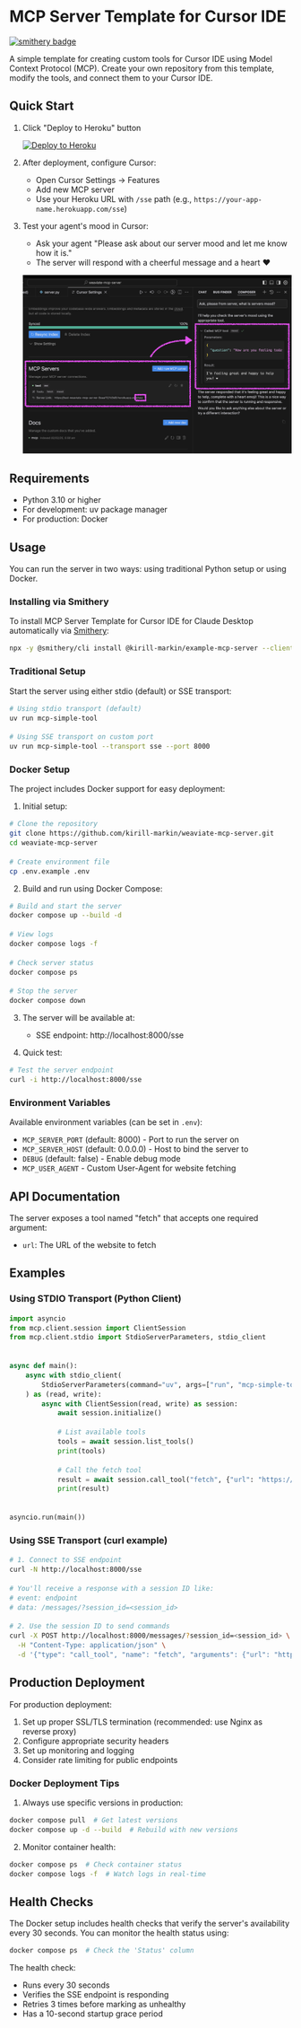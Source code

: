 # MCP Server Template for Cursor IDE
[![smithery badge](https://smithery.ai/badge/@kirill-markin/example-mcp-server)](https://smithery.ai/server/@kirill-markin/example-mcp-server)

A simple template for creating custom tools for Cursor IDE using Model Context Protocol (MCP). Create your own repository from this template, modify the tools, and connect them to your Cursor IDE.

## Quick Start

1. Click "Deploy to Heroku" button

    [![Deploy to Heroku](https://www.herokucdn.com/deploy/button.svg)](https://heroku.com/deploy?template=https://github.com/kirill-markin/weaviate-mcp-server)

2. After deployment, configure Cursor:
   - Open Cursor Settings → Features
   - Add new MCP server
   - Use your Heroku URL with `/sse` path (e.g., `https://your-app-name.herokuapp.com/sse`)

3. Test your agent's mood in Cursor:
   - Ask your agent "Please ask about our server mood and let me know how it is."
   - The server will respond with a cheerful message and a heart ❤️
   
   ![Server Mood Response](docs/images/server-mood.png)

## Requirements

- Python 3.10 or higher
- For development: uv package manager
- For production: Docker

## Usage

You can run the server in two ways: using traditional Python setup or using Docker.

### Installing via Smithery

To install MCP Server Template for Cursor IDE for Claude Desktop automatically via [Smithery](https://smithery.ai/server/@kirill-markin/example-mcp-server):

```bash
npx -y @smithery/cli install @kirill-markin/example-mcp-server --client claude
```

### Traditional Setup

Start the server using either stdio (default) or SSE transport:

```bash
# Using stdio transport (default)
uv run mcp-simple-tool

# Using SSE transport on custom port
uv run mcp-simple-tool --transport sse --port 8000
```

### Docker Setup

The project includes Docker support for easy deployment:

1. Initial setup:
```bash
# Clone the repository
git clone https://github.com/kirill-markin/weaviate-mcp-server.git
cd weaviate-mcp-server

# Create environment file
cp .env.example .env
```

2. Build and run using Docker Compose:
```bash
# Build and start the server
docker compose up --build -d

# View logs
docker compose logs -f

# Check server status
docker compose ps

# Stop the server
docker compose down
```

3. The server will be available at:
   - SSE endpoint: http://localhost:8000/sse

4. Quick test:
```bash
# Test the server endpoint
curl -i http://localhost:8000/sse
```

### Environment Variables

Available environment variables (can be set in `.env`):

- `MCP_SERVER_PORT` (default: 8000) - Port to run the server on
- `MCP_SERVER_HOST` (default: 0.0.0.0) - Host to bind the server to
- `DEBUG` (default: false) - Enable debug mode
- `MCP_USER_AGENT` - Custom User-Agent for website fetching

## API Documentation

The server exposes a tool named "fetch" that accepts one required argument:

- `url`: The URL of the website to fetch

## Examples

### Using STDIO Transport (Python Client)

```python
import asyncio
from mcp.client.session import ClientSession
from mcp.client.stdio import StdioServerParameters, stdio_client


async def main():
    async with stdio_client(
        StdioServerParameters(command="uv", args=["run", "mcp-simple-tool"])
    ) as (read, write):
        async with ClientSession(read, write) as session:
            await session.initialize()

            # List available tools
            tools = await session.list_tools()
            print(tools)

            # Call the fetch tool
            result = await session.call_tool("fetch", {"url": "https://example.com"})
            print(result)


asyncio.run(main())
```

### Using SSE Transport (curl example)

```bash
# 1. Connect to SSE endpoint
curl -N http://localhost:8000/sse

# You'll receive a response with a session ID like:
# event: endpoint
# data: /messages/?session_id=<session_id>

# 2. Use the session ID to send commands
curl -X POST http://localhost:8000/messages/?session_id=<session_id> \
  -H "Content-Type: application/json" \
  -d '{"type": "call_tool", "name": "fetch", "arguments": {"url": "https://example.com"}}'
```

## Production Deployment

For production deployment:

1. Set up proper SSL/TLS termination (recommended: use Nginx as reverse proxy)
2. Configure appropriate security headers
3. Set up monitoring and logging
4. Consider rate limiting for public endpoints

### Docker Deployment Tips

1. Always use specific versions in production:
```bash
docker compose pull  # Get latest versions
docker compose up -d --build  # Rebuild with new versions
```

2. Monitor container health:
```bash
docker compose ps  # Check container status
docker compose logs -f  # Watch logs in real-time
```

## Health Checks

The Docker setup includes health checks that verify the server's availability every 30 seconds. You can monitor the health status using:

```bash
docker compose ps  # Check the 'Status' column
```

The health check:
- Runs every 30 seconds
- Verifies the SSE endpoint is responding
- Retries 3 times before marking as unhealthy
- Has a 10-second startup grace period
